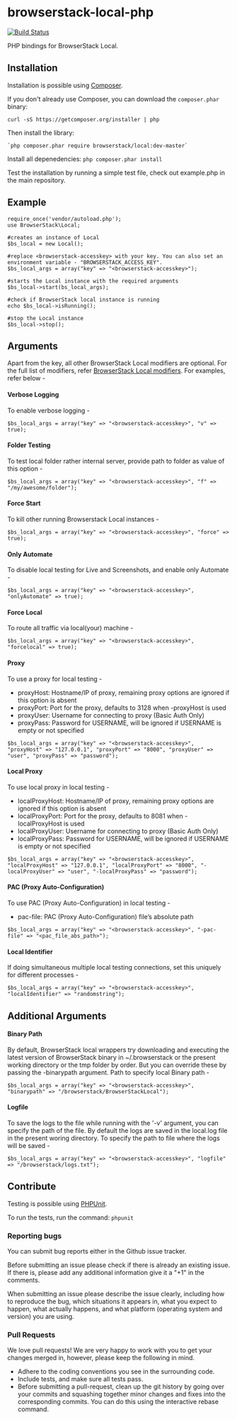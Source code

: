 # browserstack-local-php

[![Build Status](https://travis-ci.org/browserstack/browserstack-local-php.svg?branch=master)](https://travis-ci.org/browserstack/browserstack-local-php)

PHP bindings for BrowserStack Local.

## Installation

Installation is possible using [Composer](https://getcomposer.org/).

If you don't already use Composer, you can download the `composer.phar` binary:

    curl -sS https://getcomposer.org/installer | php

Then install the library:

    `php composer.phar require browserstack/local:dev-master`

Install all depenedencies:
    `php composer.phar install`

Test the installation by running a simple test file, check out example.php in the main repository. 

## Example

```
require_once('vendor/autoload.php');
use BrowserStack\Local;

#creates an instance of Local
$bs_local = new Local();

#replace <browserstack-accesskey> with your key. You can also set an environment variable - "BROWSERSTACK_ACCESS_KEY".
$bs_local_args = array("key" => "<browserstack-accesskey>");

#starts the Local instance with the required arguments
$bs_local->start(bs_local_args);

#check if BrowserStack local instance is running
echo $bs_local->isRunning();

#stop the Local instance
$bs_local->stop();

```

## Arguments

Apart from the key, all other BrowserStack Local modifiers are optional. For the full list of modifiers, refer [BrowserStack Local modifiers](https://www.browserstack.com/local-testing#modifiers). For examples, refer below -  

#### Verbose Logging
To enable verbose logging - 
```
$bs_local_args = array("key" => "<browserstack-accesskey>", "v" => true);
```

#### Folder Testing
To test local folder rather internal server, provide path to folder as value of this option - 
```
$bs_local_args = array("key" => "<browserstack-accesskey>", "f" => "/my/awesome/folder");
```

#### Force Start 
To kill other running Browserstack Local instances - 
```
$bs_local_args = array("key" => "<browserstack-accesskey>", "force" => true);
```

#### Only Automate
To disable local testing for Live and Screenshots, and enable only Automate - 
```
$bs_local_args = array("key" => "<browserstack-accesskey>", "onlyAutomate" => true);
```

#### Force Local
To route all traffic via local(your) machine - 
```
$bs_local_args = array("key" => "<browserstack-accesskey>", "forcelocal" => true);
```

#### Proxy
To use a proxy for local testing -  

* proxyHost: Hostname/IP of proxy, remaining proxy options are ignored if this option is absent
* proxyPort: Port for the proxy, defaults to 3128 when -proxyHost is used
* proxyUser: Username for connecting to proxy (Basic Auth Only)
* proxyPass: Password for USERNAME, will be ignored if USERNAME is empty or not specified

```
$bs_local_args = array("key" => "<browserstack-accesskey>", "proxyHost" => "127.0.0.1", "proxyPort" => "8000", "proxyUser" => "user", "proxyPass" => "password");
```

#### Local Proxy
To use local proxy in local testing -

* localProxyHost: Hostname/IP of proxy, remaining proxy options are ignored if this option is absent
* localProxyPort: Port for the proxy, defaults to 8081 when -localProxyHost is used
* localProxyUser: Username for connecting to proxy (Basic Auth Only)
* localProxyPass: Password for USERNAME, will be ignored if USERNAME is empty or not specified

```
$bs_local_args = array("key" => "<browserstack-accesskey>", "localProxyHost" => "127.0.0.1", "localProxyPort" => "8000", "-localProxyUser" => "user", "-localProxyPass" => "password");
```

#### PAC (Proxy Auto-Configuration)
To use PAC (Proxy Auto-Configuration) in local testing -

* pac-file: PAC (Proxy Auto-Configuration) file’s absolute path

```
$bs_local_args = array("key" => "<browserstack-accesskey>", "-pac-file" => "<pac_file_abs_path>");
```

#### Local Identifier
If doing simultaneous multiple local testing connections, set this uniquely for different processes - 
```
$bs_local_args = array("key" => "<browserstack-accesskey>", "localIdentifier" => "randomstring");
```

## Additional Arguments

#### Binary Path

By default, BrowserStack local wrappers try downloading and executing the latest version of BrowserStack binary in ~/.browserstack or the present working directory or the tmp folder by order. But you can override these by passing the -binarypath argument.
Path to specify local Binary path -
```
$bs_local_args = array("key" => "<browserstack-accesskey>", "binarypath" => "/browserstack/BrowserStackLocal");
```

#### Logfile
To save the logs to the file while running with the '-v' argument, you can specify the path of the file. By default the logs are saved in the local.log file in the present woring directory. 
To specify the path to file where the logs will be saved - 
```
$bs_local_args = array("key" => "<browserstack-accesskey>", "logfile" => "/browserstack/logs.txt");
```

## Contribute

Testing is possible using [PHPUnit](https://phpunit.de/).

To run the tests, run the command: `phpunit`

### Reporting bugs

You can submit bug reports either in the Github issue tracker.

Before submitting an issue please check if there is already an existing issue. If there is, please add any additional information give it a "+1" in the comments.

When submitting an issue please describe the issue clearly, including how to reproduce the bug, which situations it appears in, what you expect to happen, what actually happens, and what platform (operating system and version) you are using.

### Pull Requests

We love pull requests! We are very happy to work with you to get your changes merged in, however, please keep the following in mind.

* Adhere to the coding conventions you see in the surrounding code.
* Include tests, and make sure all tests pass.
* Before submitting a pull-request, clean up the git history by going over your commits and squashing together minor changes and fixes into the corresponding commits. You can do this using the interactive rebase command.
